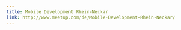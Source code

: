 ```yaml
---
title: Mobile Development Rhein-Neckar
link: http://www.meetup.com/de/Mobile-Development-Rhein-Neckar/
---
```

